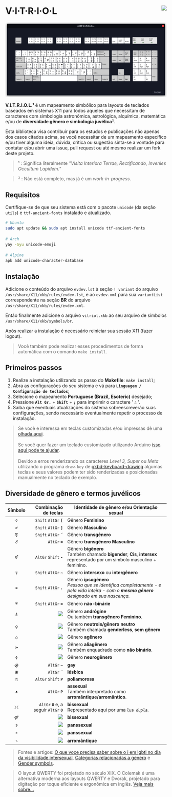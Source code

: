 # **V·I·T·R·I·O·L** <img align="right" src="https://img.shields.io/github/v/tag/jmurowaniecki/vitriol?sort=semver&style=flat-square" />

![Leiaute de teclas mapeadas][keyboard.png]

<!--
@TODO: Review install process.
![](https://img.shields.io/badge/ubuntu-building-green?style=for-the-badge&logo=ubuntu)
![](https://img.shields.io/badge/arch-building-green?style=for-the-badge&logo=arch-linux)
![](https://img.shields.io/badge/debian-building-green?style=for-the-badge&logo=debian)
![](https://img.shields.io/badge/slackware-building-green?style=for-the-badge&logo=slackware)
![](https://img.shields.io/badge/linuxmint-failure-red?style=for-the-badge&logo=linuxmint)
![](https://img.shields.io/badge/popOS-failure-red?style=for-the-badge&logo=popOS)
-->

**V.I.T.R.I.O.L.¹** é um mapeamento simbólico para layouts de teclados baseados em sistemas X11 para todos aqueles que necessitam de caracteres com simbologia astronômica, astrológica, alquímica, matemática e/ou de **diversidade gênero e simbologia juvélica**².

Esta biblioteca visa contribuir para os estudos e publicações não apenas dos casos citados acima, se você necessitar de um mapeamento específico e/ou tiver alguma ideia, dúvida, crítica ou sugestão sinta-se a vontade para contatar e/ou abrir uma issue, pull request ou até mesmo realizar um fork deste projeto.


> ¹ : Significa literalmente _"Visita Interiora Terrae, Rectificando, Invenies Occultum Lapidem."_

> ² : Não está completo, mas já é um _work-in-progress_.



## Requisitos

Certifique-se de que seu sistema está com o pacote `unicode` (da seção `utils`) e `ttf-ancient-fonts` instalado e atualizado.

```sh
# Ubuntu
sudo apt update && sudo apt install unicode ttf-ancient-fonts

# Arch
yay -Syu unicode-emoji

# Alpine
apk add unicode-character-database
```



## Instalação

Adicione o conteúdo do arquivo `evdev.lst` à seção `! variant` do arquivo `/usr/share/X11/xkb/rules/evdev.lst`, e ao `evdev.xml` para sua `variantList` correspondente na seção **BR** do arquivo `/usr/share/X11/xkb/rules/evdev.xml`.

Então finalmente adicione o arquivo `vitriol.xkb` ao seu arquivo de símbolos `/usr/share/X11/xkb/symbols/br`.

Após realizar a instalação é necessário reiniciar sua sessão X11 (fazer logout).

> Você também pode realizar esses procedimentos de forma automática com o comando `make install`.



## Primeiros passos

1.  Realize a instalação utilizando os passo do **Makefile**: `make install`;
2.  Abra as configurações do seu sistema e vá para **`Linguagem / Configuração de teclados`**;
3.  Selecione o mapeamento **Portuguese (Brazil, Esoteric)** desejado;
4.  Pressione **` Alt Gr. `** + **` Shift `** + **` ; `** para imprimir o caractere ' **` ∴ `** '.
5.  Saiba que eventuais atualizações do sistema sobreescreverão suas configurações, sendo necessário eventualmente repetir o processo de instalação.


> Se você e interessa em teclas customizadas e/ou impressas dê uma [olhada aqui][max-keyboard-url].
\
\
> Se você quer fazer um teclado customizado utilizando Arduino [isso aqui pode te ajudar][diy-with-arduino].
\
\
> Devido a erros renderizando os caracteres _Level 3, Super_ ou _Meta_ utilizando o programa `draw-key` de [gkbd-keyboard-drawing](https://github.com/GNOME/libgnomekbd/blob/master/libgnomekbd/gkbd-keyboard-drawing.c) algumas teclas e seus valores podem ter sido renderizadas e posicionadas manualmente no teclado de exemplo.



## Diversidade de gênero e termos juvélicos

Símbolo | Combinação de teclas | Identidade de gênero e/ou Orientação sexual
:------:|---------------------:|---------------------------------------------
 `♀` | ` Shift ` ` AltGr ` **` [ `** | Gênero **Feminino**
 `♂` | ` Shift ` ` AltGr ` **` ] `** | Gênero **Masculino**
 `⚧` | ` Shift ` ` AltGr ` **` ´ `** | Gênero **transgênero**
 `⚦` | ` AltGr ` **` = `** | Gênero **transgênero** **Masculino**
 `⚥` | ` AltGr ` ` Shift ` **` - `** | Gênero **bigênero**<br>Também chamado **bigender**, **Cis**, **intersex** representado por um símbolo masculino + feminino.
 `☿` | ` Shift ` ` AltGr ` **` ~ `** | Gênero **intersexo** ou **intergênero**
 `⊕` | ` Shift ` ` AltGr ` **` . `** | Gênero **ipsogênero**<br>_Pessoa que se identifica completamente - e pela vida inteira - com o **mesmo gênero** designado em sua nascença._
 `🞵` | ` Shift ` ` AltGr ` **` = `** | Gênero **não-binárie**
 `⚨` | ![][TODO] | Gênero **andrógine**<br>Ou também **transgênero** **Feminino**.
 `⚲` | ![][TODO] | Gênero **neutrois/gênero neutro**<br>Também chamada **genderless**, **sem gênero**
 `○` | ![][TODO] | Gênero **agênero**
 `⚩` | ![][TODO] | Gênero **aliagênero**<br>Também enquadrado como **não binário**.
 `⚴` | ![][TODO] | Gênero **neurogênero**
 `⚣` | ` AltGr ` **` ~ `** | **gay**
 `⚢` | ` AltGr ` **` ´ `** | **lésbica**
 `π`  | ` AltGr ` ` Shift ` **` P `** | **poliamorosa**
 `♠`  | ` AltGr ` **` P `** | **assexual**<br>Também interpretado como **arromântique/arromântico**.
 `☽︎☾︎` | ` AltGr ` **` 8 `** e, a seguir ` AltGr ` **` 0 `** | **bissexual**<br>Representado aqui por uma _`lua dupla`_.
 `⚤` | ![][TODO] | **bissexual**
 `ꉣ`  | ![][TODO] | **panssexual**
 `☀︎︎`  | ![][TODO] | **panssexual**
 `➴`  | ![][TODO] | **arromântique**

<!--
Símbolo|Combinação de teclas|Status do relacionamento
:-----:|:-----------:|---
` ⚯ ` | ![][TODO] | Namorando
` ⚭ ` | ![][TODO] | Casado
` ⚮ ` | ![][TODO] | Divorciado
-->

> Fontes e artigos:
[O que voce precisa saber sobre o i em lgbti no dia da visibilidade intersexual](https://www.grupodignidade.org.br/intersex-o-que-voce-precisa-saber-sobre-o-i-em-lgbti-no-dia-da-visibilidade-intersexual/),
[Categorias relacionadas a genero](https://orientando.org/categorias-relacionadas-a-genero/) e
[Gender symbols](http://www.cakeworld.info/transsexualism/gender-symbols).

> O layout QWERTY foi projetado no século XIX. O Colemak é uma alternativa moderna aos layouts QWERTY e Dvorak, projetado para digitação por toque eficiente e ergonômica em inglês. [Veja mais sobre…](https://colemak.com/)



[](ASSETS)

[ico-version]: https://img.shields.io/github/v/tag/jmurowaniecki/vitriol?sort=semver&style=flat-square

[keyboard.png]: ./doc/assets/layout.png

[max-keyboard-url]: https://www.maxkeyboard.com/
[diy-with-arduino]: https://www.makeuseof.com/tag/make-custom-shortcut-buttons-arduino/
[TODO]: https://img.shields.io/badge/atalho_de_teclas_-indefinido-violet?style=flat-square